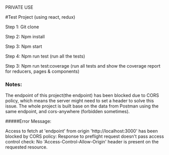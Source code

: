 PRIVATE USE

#Test Project
(using react, redux)

Step 1:
    Git clone
    
Step 2:
    Npm install
    
Step 3: 
    Npm start
    
Step 4: 
    Npm run test (run all the tests)
    
Step 3: 
    Npm run test:coverage (run all tests and show the coverage report for reducers, pages & components)
    


    
### **Notes:**

The endpoint of this project(the endpoint) has been blocked due to CORS policy, which means the server might need to set a header to solve this issue.
The whole project is built base on the data from Postman using the same endpoint, and cors-anywhere (forbidden sometimes).



#####Error Message:

Access to fetch at 'endpoint' from origin 'http://localhost:3000' has been blocked by CORS policy: Response to preflight request doesn't pass access control check: No 'Access-Control-Allow-Origin' header is present on the requested resource.
    
